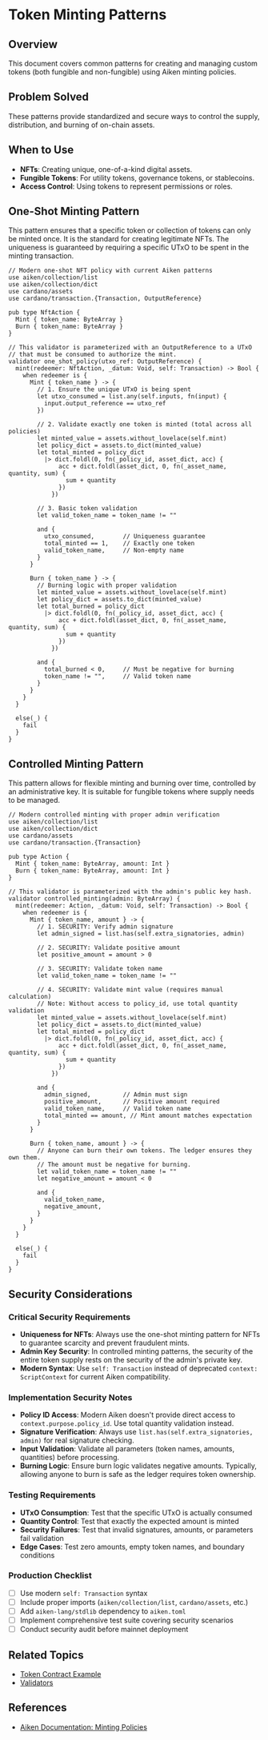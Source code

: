 # Token Minting Patterns

## Overview

This document covers common patterns for creating and managing custom tokens (both fungible and non-fungible) using Aiken minting policies.

## Problem Solved

These patterns provide standardized and secure ways to control the supply, distribution, and burning of on-chain assets.

## When to Use

- **NFTs**: Creating unique, one-of-a-kind digital assets.
- **Fungible Tokens**: For utility tokens, governance tokens, or stablecoins.
- **Access Control**: Using tokens to represent permissions or roles.

## One-Shot Minting Pattern

This pattern ensures that a specific token or collection of tokens can only be minted once. It is the standard for creating legitimate NFTs. The uniqueness is guaranteed by requiring a specific UTxO to be spent in the minting transaction.

```aiken
// Modern one-shot NFT policy with current Aiken patterns
use aiken/collection/list
use aiken/collection/dict
use cardano/assets
use cardano/transaction.{Transaction, OutputReference}

pub type NftAction {
  Mint { token_name: ByteArray }
  Burn { token_name: ByteArray }
}

// This validator is parameterized with an OutputReference to a UTxO
// that must be consumed to authorize the mint.
validator one_shot_policy(utxo_ref: OutputReference) {
  mint(redeemer: NftAction, _datum: Void, self: Transaction) -> Bool {
    when redeemer is {
      Mint { token_name } -> {
        // 1. Ensure the unique UTxO is being spent
        let utxo_consumed = list.any(self.inputs, fn(input) {
          input.output_reference == utxo_ref
        })

        // 2. Validate exactly one token is minted (total across all policies)
        let minted_value = assets.without_lovelace(self.mint)
        let policy_dict = assets.to_dict(minted_value)
        let total_minted = policy_dict
          |> dict.foldl(0, fn(_policy_id, asset_dict, acc) {
              acc + dict.foldl(asset_dict, 0, fn(_asset_name, quantity, sum) { 
                sum + quantity 
              })
            })

        // 3. Basic token validation
        let valid_token_name = token_name != ""

        and {
          utxo_consumed,        // Uniqueness guarantee
          total_minted == 1,    // Exactly one token
          valid_token_name,     // Non-empty name
        }
      }
      
      Burn { token_name } -> {
        // Burning logic with proper validation
        let minted_value = assets.without_lovelace(self.mint)
        let policy_dict = assets.to_dict(minted_value)
        let total_burned = policy_dict
          |> dict.foldl(0, fn(_policy_id, asset_dict, acc) {
              acc + dict.foldl(asset_dict, 0, fn(_asset_name, quantity, sum) { 
                sum + quantity 
              })
            })
        
        and {
          total_burned < 0,     // Must be negative for burning
          token_name != "",     // Valid token name
        }
      }
    }
  }

  else(_) {
    fail
  }
}
```

## Controlled Minting Pattern

This pattern allows for flexible minting and burning over time, controlled by an administrative key. It is suitable for fungible tokens where supply needs to be managed.

```aiken
// Modern controlled minting with proper admin verification
use aiken/collection/list
use aiken/collection/dict
use cardano/assets
use cardano/transaction.{Transaction}

pub type Action {
  Mint { token_name: ByteArray, amount: Int }
  Burn { token_name: ByteArray, amount: Int }
}

// This validator is parameterized with the admin's public key hash.
validator controlled_minting(admin: ByteArray) {
  mint(redeemer: Action, _datum: Void, self: Transaction) -> Bool {
    when redeemer is {
      Mint { token_name, amount } -> {
        // 1. SECURITY: Verify admin signature
        let admin_signed = list.has(self.extra_signatories, admin)
        
        // 2. SECURITY: Validate positive amount
        let positive_amount = amount > 0
        
        // 3. SECURITY: Validate token name
        let valid_token_name = token_name != ""
        
        // 4. SECURITY: Validate mint value (requires manual calculation)
        // Note: Without access to policy_id, use total quantity validation
        let minted_value = assets.without_lovelace(self.mint)
        let policy_dict = assets.to_dict(minted_value)
        let total_minted = policy_dict
          |> dict.foldl(0, fn(_policy_id, asset_dict, acc) {
              acc + dict.foldl(asset_dict, 0, fn(_asset_name, quantity, sum) { 
                sum + quantity 
              })
            })
        
        and {
          admin_signed,         // Admin must sign
          positive_amount,      // Positive amount required
          valid_token_name,     // Valid token name
          total_minted == amount, // Mint amount matches expectation
        }
      }
      
      Burn { token_name, amount } -> {
        // Anyone can burn their own tokens. The ledger ensures they own them.
        // The amount must be negative for burning.
        let valid_token_name = token_name != ""
        let negative_amount = amount < 0
        
        and {
          valid_token_name,
          negative_amount,
        }
      }
    }
  }

  else(_) {
    fail
  }
}
```

## Security Considerations

### **Critical Security Requirements**

- **Uniqueness for NFTs**: Always use the one-shot minting pattern for NFTs to guarantee scarcity and prevent fraudulent mints.
- **Admin Key Security**: In controlled minting patterns, the security of the entire token supply rests on the security of the admin's private key.
- **Modern Syntax**: Use `self: Transaction` instead of deprecated `context: ScriptContext` for current Aiken compatibility.

### **Implementation Security Notes**

- **Policy ID Access**: Modern Aiken doesn't provide direct access to `context.purpose.policy_id`. Use total quantity validation instead.
- **Signature Verification**: Always use `list.has(self.extra_signatories, admin)` for real signature checking.
- **Input Validation**: Validate all parameters (token names, amounts, quantities) before processing.
- **Burning Logic**: Ensure burn logic validates negative amounts. Typically, allowing anyone to burn is safe as the ledger requires token ownership.

### **Testing Requirements**

- **UTxO Consumption**: Test that the specific UTxO is actually consumed
- **Quantity Control**: Test that exactly the expected amount is minted
- **Security Failures**: Test that invalid signatures, amounts, or parameters fail validation
- **Edge Cases**: Test zero amounts, empty token names, and boundary conditions

### **Production Checklist**

- [ ] Use modern `self: Transaction` syntax
- [ ] Include proper imports (`aiken/collection/list`, `cardano/assets`, etc.)
- [ ] Add `aiken-lang/stdlib` dependency to `aiken.toml`
- [ ] Implement comprehensive test suite covering security scenarios
- [ ] Conduct security audit before mainnet deployment

## Related Topics

- [Token Contract Example](../code-examples/token-contract.md)
- [Validators](../language/validators.md)

## References

- [Aiken Documentation: Minting Policies](https://aiken-lang.org/fundamentals/minting-policies)
